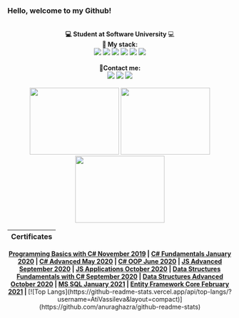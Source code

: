 ### Hello, welcome to my Github!
<p align="center">
   <br> <strong> 💻 Student at Software University </strong> 💻<br>
   <strong>💯 My stack: </strong>
   <br>
   <img src="https://img.shields.io/badge/C%23-239120?style=for-the-badge&logo=c-sharp&logoColor=white">
   <img src="https://img.shields.io/badge/javascript%20-%23323330.svg?&style=for-the-badge&logo=javascript&logoColor=%23F7DF1E">
   <img src="https://img.shields.io/badge/HTML5-E34F26?style=for-the-badge&logo=html5&logoColor=white">
   <img src="https://img.shields.io/badge/CSS3-1572B6?style=for-the-badge&logo=css3&logoColor=white">
   <img src="https://img.shields.io/badge/Microsoft%20SQL%20Sever-CC2927?style=for-the-badge&logo=microsoft%20sql%20server&logoColor=white">
   <img src="https://img.shields.io/badge/.NET-5C2D91?style=for-the-badge&logo=dot-net&logoColor=white">
   <br>
   <br> 
   <strong>📲Contact me:  </strong>
   <br>
   <a href="https://www.facebook.com/ati.vassileva21" target="_blank"><img src="https://img.shields.io/badge/Facebook-1877F2?style=for-the-badge&logo=facebook&logoColor=white"></a>
   <a href="https://www.instagram.com/ati_vassileva/" target="_blank"><img src="https://img.shields.io/badge/Instagram-E4405F?style=for-the-badge&logo=instagram&logoColor=white"></a>
   <a href="https://www.linkedin.com/in/ati-vassileva-36612a1b0/" target="_blank"><img src="https://img.shields.io/badge/LinkedIn-0077B5?style=for-the-badge&logo=linkedin&logoColor=white"></a>
  
   
   <br>
   <br>
   <img width="200" height="150" src="https://media.giphy.com/media/WUTywPPYZpdDChyBaZ/giphy.gif">
   <img width="200" height="150" src="https://media.giphy.com/media/RbDKaczqWovIugyJmW/giphy.gif">
   <img width="200" height="150" src="https://media.giphy.com/media/WUTywPPYZpdDChyBaZ/giphy.gif">
  
  Certificates | 
--- | 
   <strong>
<a href="https://softuni.bg/certificates/certificates/converttoimage/74078?code=cea82727" target="_blank">Programming Basics with C# November 2019</a> | 
<a href="https://softuni.bg/certificates/certificates/converttoimage/80051?code=0d377f34" target="_blank">C# Fundamentals January 2020</a> |
<a href="https://softuni.bg/certificates/certificates/converttoimage/83264?code=e41a0806" target="_blank">C# Advanced May 2020</a> |
<a href="https://softuni.bg/certificates/certificates/converttoimage/86563?code=f68c6e22" target="_blank">C# OOP June 2020</a> |
<a href="https://softuni.bg/certificates/certificates/converttoimage/90518?code=9c399e7d" target="_blank">JS Advanced September 2020</a> | 
<a href="https://softuni.bg/certificates/certificates/converttoimage/95176?code=b10ab938" target="_blank">JS Applications October 2020</a> | 
<a href="https://softuni.bg/certificates/certificates/converttoimage/88854?code=7f349194" target="_blank">Data Structures Fundamentals with C# September 2020</a> |
<a href="https://softuni.bg/certificates/certificates/converttoimage/92115?code=73e5b74d" target="_blank">Data Structures Advanced October 2020</a> | 
<a href="https://softuni.bg/certificates/certificates/converttoimage/97961?code=00a88706" target="_blank">MS SQL January 2021</a> |
<a href="https://softuni.bg/certificates/certificates/converttoimage/102681?code=0d6d7b5a" target="_blank">Entity Framework Core February 2021</a> |
   </strong>
[![Top Langs](https://github-readme-stats.vercel.app/api/top-langs/?username=AtiVassileva&layout=compact)](https://github.com/anuraghazra/github-readme-stats)
   
</p>
